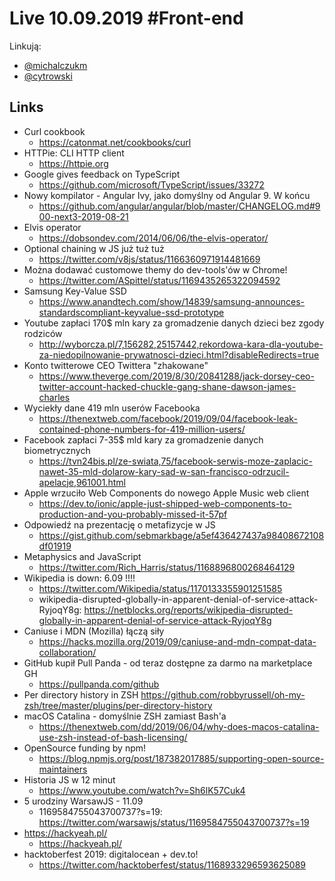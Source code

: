 # Live 10.09.2019 #Front-end

Linkują:
* [@michalczukm](https://twitter.com/michalczukm)
* [@cytrowski](https://twitter.com/cytrowski)

## Links

* Curl cookbook
  * https://catonmat.net/cookbooks/curl
* HTTPie: CLI HTTP client
  * https://httpie.org
* Google gives feedback on TypeScript
  * https://github.com/microsoft/TypeScript/issues/33272
* Nowy kompilator - Angular Ivy, jako domyślny od Angular 9. W końcu
  * https://github.com/angular/angular/blob/master/CHANGELOG.md#900-next3-2019-08-21
* Elvis operator
  * https://dobsondev.com/2014/06/06/the-elvis-operator/
* Optional chaining w JS już tuż tuż
  * https://twitter.com/v8js/status/1166360971914481669
* Można dodawać customowe themy do dev-tools'ów w Chrome!
  * https://twitter.com/ASpittel/status/1169435265322094592
* Samsung Key-Value SSD
  * https://www.anandtech.com/show/14839/samsung-announces-standardscompliant-keyvalue-ssd-prototype
* Youtube zapłaci 170$ mln kary za gromadzenie danych dzieci bez zgody rodziców
  * http://wyborcza.pl/7,156282,25157442,rekordowa-kara-dla-youtube-za-niedopilnowanie-prywatnosci-dzieci.html?disableRedirects=true
* Konto twitterowe CEO Twittera "zhakowane"
  * https://www.theverge.com/2019/8/30/20841288/jack-dorsey-ceo-twitter-account-hacked-chuckle-gang-shane-dawson-james-charles
* Wyciekły dane 419 mln userów Facebooka
  * https://thenextweb.com/facebook/2019/09/04/facebook-leak-contained-phone-numbers-for-419-million-users/
* Facebook zapłaci 7-35$ mld kary za gromadzenie danych biometrycznych
  * https://tvn24bis.pl/ze-swiata,75/facebook-serwis-moze-zaplacic-nawet-35-mld-dolarow-kary-sad-w-san-francisco-odrzucil-apelacje,961001.html
* Apple wrzuciło Web Components do nowego Apple Music web client
  * https://dev.to/ionic/apple-just-shipped-web-components-to-production-and-you-probably-missed-it-57pf
* Odpowiedź na prezentację o metafizycje w JS
  * https://gist.github.com/sebmarkbage/a5ef436427437a98408672108df01919
* Metaphysics and JavaScript
  * https://twitter.com/Rich_Harris/status/1168896800268464129
* Wikipedia is down: 6.09 !!!!
  * https://twitter.com/Wikipedia/status/1170133355901251585
  * wikipedia-disrupted-globally-in-apparent-denial-of-service-attack-RyjoqY8g: https://netblocks.org/reports/wikipedia-disrupted-globally-in-apparent-denial-of-service-attack-RyjoqY8g
* Caniuse i MDN (Mozilla) łączą siły
  * https://hacks.mozilla.org/2019/09/caniuse-and-mdn-compat-data-collaboration/
* GitHub kupił Pull Panda - od teraz dostępne za darmo na marketplace GH
  * https://pullpanda.com/github
* Per directory history in ZSH
  https://github.com/robbyrussell/oh-my-zsh/tree/master/plugins/per-directory-history
* macOS Catalina - domyślnie ZSH zamiast Bash'a
  * https://thenextweb.com/dd/2019/06/04/why-does-macos-catalina-use-zsh-instead-of-bash-licensing/
* OpenSource funding by npm!
  * https://blog.npmjs.org/post/187382017885/supporting-open-source-maintainers
* Historia JS w 12 minut
  * https://www.youtube.com/watch?v=Sh6lK57Cuk4
* 5 urodziny WarsawJS - 11.09
  * 1169584755043700737?s=19: https://twitter.com/warsawjs/status/1169584755043700737?s=19
* https://hackyeah.pl/
  * https://hackyeah.pl/
* hacktoberfest 2019: digitalocean + dev.to!
  * https://twitter.com/hacktoberfest/status/1168933296593625089